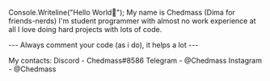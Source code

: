  Console.Writeline("Hello World👋");
 My name is Chedmass (Dima for friends-nerds)
I'm student programmer with almost no work experience at all
I love doing hard projects with lots of code.

  --- Always comment your code (as i do), it helps a lot ---
  
My contacts:
  Discord   - Chedmass#8586
  Telegram  - @Chedmass
  Instagram - @Chedmass
